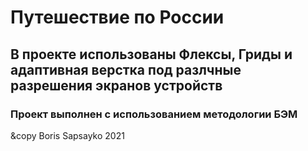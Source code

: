 # Путешествие по России

## В проекте использованы Флексы, Гриды и адаптивная верстка под разлчные разрешения экранов устройств

### Проект выполнен с использованием методологии БЭМ

&copy Boris Sapsayko 2021